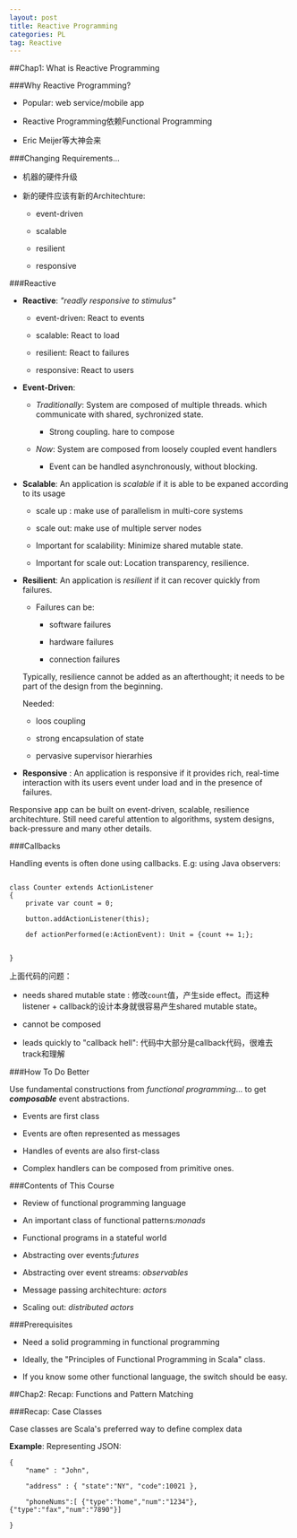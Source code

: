 ```yaml
---
layout: post
title: Reactive Programming
categories: PL
tag: Reactive
---
```



##Chap1: What is Reactive Programming


###Why Reactive Programming?

- Popular: web service/mobile app

- Reactive Programming依赖Functional Programming

- Eric Meijer等大神会来


###Changing Requirements...

- 机器的硬件升级

- 新的硬件应该有新的Architechture:

	- event-driven
	
	- scalable
	
	- resilient
	
	- responsive
	
###Reactive
	
- **Reactive**: *"readly responsive to stimulus"*

	- event-driven: React to events
	
	- scalable: React to load
	
	- resilient: React to failures
	
	- responsive: React to users
	
	
- **Event-Driven**:

	- *Traditionally*: System are composed of multiple threads. which communicate with shared, sychronized state.
	
		- Strong coupling. hare to compose
		
	- *Now*: System are composed from loosely coupled event handlers
	
		- Event can be handled asynchronously, without blocking.
		
- **Scalable**: An application is *scalable* if it is able to be expaned according to its usage

	- scale up : make use of parallelism in multi-core systems
	
	- scale out: make use of multiple server nodes
	
	- Important for scalability: Minimize shared mutable state.
	
	- Important for scale out: Location transparency, resilience.  
	
- **Resilient**: An application is *resilient* if it can recover quickly from failures.

	- Failures can be:
		
		- software failures
		
		- hardware failures
		
		- connection failures
		
	Typically, resilience cannot be added as an afterthought; it needs to be part of the design from the beginning.
	
	Needed:
	
	- loos coupling
	
	- strong encapsulation of state
	
	- pervasive supervisor hierarhies


- **Responsive** : An application is responsive if it provides rich, real-time interaction with its users event under load and in the presence of failures.

Responsive app can be built on event-driven, scalable, resilience architechture. Still need careful attention to algorithms, system designs, back-pressure and many other details.


###Callbacks

Handling events is often done using callbacks. E.g: using Java observers:

```

class Counter extends ActionListener
{
	private var count = 0;
	
	button.addActionListener(this);
	
	def actionPerformed(e:ActionEvent): Unit = {count += 1;};


}

```

上面代码的问题：

- needs shared mutable state : 修改`count`值，产生side effect。而这种listener + callback的设计本身就很容易产生shared mutable state。

- cannot be composed

- leads quickly to "callback hell": 代码中大部分是callback代码，很难去track和理解


###How To Do Better

Use fundamental constructions from *functional programming*... to get ***composable*** event abstractions.

- Events are first class

- Events are often represented as messages

- Handles of events are also first-class

- Complex handlers can be composed from primitive ones.



###Contents of This Course

- Review of functional programming language

- An important class of functional patterns:*monads*

- Functional programs in a stateful world

- Abstracting over events:*futures*

- Abstracting over event streams: *observables*

- Message passing architechture: *actors*

- Scaling out: *distributed actors*


###Prerequisites

- Need a solid programming in functional programming

- Ideally, the "Principles of Functional Programming in Scala" class.

- If you know some other functional language, the switch should be easy.


##Chap2: Recap: Functions and Pattern Matching

 
###Recap: Case Classes

Case classes are Scala's preferred way to define complex data

**Example**: Representing JSON:

```
{
	"name" : "John",
	
	"address" : { "state":"NY", "code":10021 },
	
	"phoneNums":[ {"type":"home","num":"1234"}, {"type":"fax","num":"7890"}]

}
```
